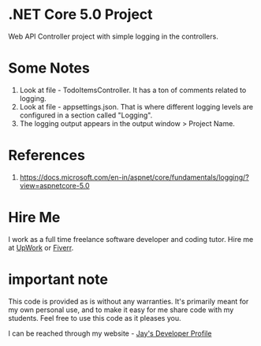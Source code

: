 # .NET Core 5.0 Project

Web API Controller project with simple logging in the controllers.

# Some Notes

1. Look at file - TodoItemsController. It has a ton of comments related to logging.
1. Look at file - appsettings.json. That is where different logging levels are configured in a section called "Logging".
1. The logging output appears in the output window > Project Name.

# References

1. https://docs.microsoft.com/en-in/aspnet/core/fundamentals/logging/?view=aspnetcore-5.0

# Hire Me

I work as a full time freelance software developer and coding tutor. Hire me at [UpWork](https://www.upwork.com/fl/vijayasimhabr) or [Fiverr](https://www.fiverr.com/jay_codeguy). 

# important note 

This code is provided as is without any warranties. It's primarily meant for my own personal use, and to make it easy for me share code with my students. Feel free to use this code as it pleases you.

I can be reached through my website - [Jay's Developer Profile](https://jay-study-nildana.github.io/developerprofile)